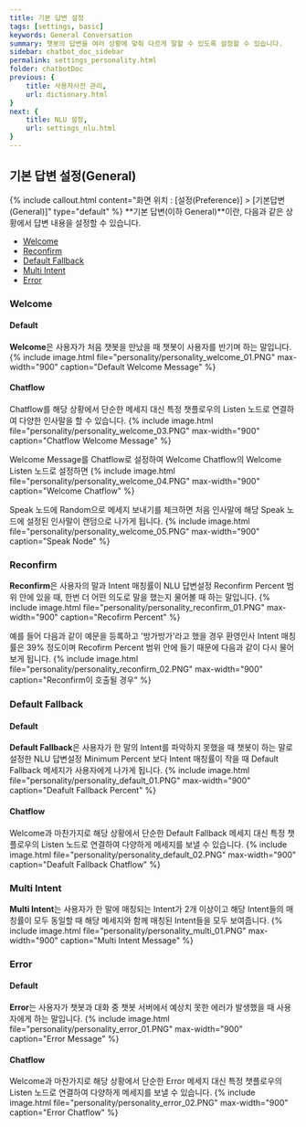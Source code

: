 ```yaml
---
title: 기본 답변 설정
tags: [settings, basic]
keywords: General Conversation
summary: 챗봇의 답변을 여러 상황에 맞춰 다르게 말할 수 있도록 설정할 수 있습니다.
sidebar: chatbot_doc_sidebar
permalink: settings_personality.html
folder: chatbotDoc
previous: {
    title: 사용자사전 관리,
    url: dictionary.html
}
next: {
    title: NLU 설정,
    url: settings_nlu.html
}
---
```


## 기본 답변 설정(General)
 {% include callout.html content="화면 위치 : [설정(Preference)] > [기본답변(General)]" type="default" %}
**기본 답변(이하 General)**이란, 다음과 같은 상황에서 답변 내용을 설정할 수 있습니다. <br/>

- [Welcome](settings_personality.html#welcome)
- [Reconfirm](settings_personality.html#reconfirm)
- [Default Fallback](settings_personality.html#default-fallback)
- [Multi Intent](settings_personality.html#multi-intent)
- [Error](settings_personality.html#error)

### Welcome
#### Default
**Welcome**은 사용자가 처음 챗봇을 만났을 때 챗봇이 사용자를 반기며 하는 말입니다.
{% include image.html file="personality/personality_welcome_01.PNG" max-width="900" caption="Default Welcome Message" %}

#### Chatflow
Chatflow를 해당 상황에서 단순한 메세지 대신 특정 챗플로우의 Listen 노드로 연결하여 다양한 인사말을 할 수 있습니다.
{% include image.html file="personality/personality_welcome_03.PNG" max-width="900" caption="Chatflow Welcome Message" %}

Welcome Message를 Chatflow로 설정하여 Welcome Chatflow의 Welcome Listen 노드로 설정하면
{% include image.html file="personality/personality_welcome_04.PNG" max-width="900" caption="Welcome Chatflow" %}

Speak 노드에 Random으로 메세지 보내기를 체크하면 처음 인사말에 해당 Speak 노드에 설정된 인사말이 랜덤으로 나가게 됩니다.
{% include image.html file="personality/personality_welcome_05.PNG" max-width="900" caption="Speak Node" %}

### Reconfirm
**Reconfirm**은 사용자의 말과 Intent 매칭률이 NLU 답변설정 Reconfirm Percent 범위 안에 있을 때, 한번 더 어떤 의도로 말을 했는지 물어볼 때 하는 말입니다.
{% include image.html file="personality/personality_reconfirm_01.PNG" max-width="900" caption="Recofirm Percent" %}

예를 들어 다음과 같이 예문을 등록하고 '방가방가'라고 했을 경우 환영인사 Intent 매칭률은 39% 정도이며 Recofirm Percent 범위 안에 들기 때문에 다음과 같이 다시 물어보게 됩니다.
{% include image.html file="personality/personality_reconfirm_02.PNG" max-width="900" caption="Reconfirm이 호출될 경우" %}

### Default Fallback
#### Default
**Default Fallback**은 사용자가 한 말의 Intent를 파악하지 못했을 때 챗봇이 하는 말로 설정한 NLU 답변설정 Minimum Percent 보다 Intent 매칭률이 작을 때 Default Fallback 메세지가 사용자에게 나가게 됩니다.
{% include image.html file="personality/personality_default_01.PNG" max-width="900" caption="Deafult Fallback Percent" %}

#### Chatflow
Welcome과 마찬가지로 해당 상황에서 단순한 Default Fallback 메세지 대신 특정 챗플로우의 Listen 노드로 연결하여 다양하게 메세지를 보낼 수 있습니다.
{% include image.html file="personality/personality_default_02.PNG" max-width="900" caption="Deafult Fallback Chatflow" %}

### Multi Intent
**Multi Intent**는 사용자가 한 말에 매칭되는 Intent가 2개 이상이고 해당 Intent들의 매칭률이 모두 동일할 때 해당 메세지와 함께 매칭된 Intent들을 모두 보여줍니다.
{% include image.html file="personality/personality_multi_01.PNG" max-width="900" caption="Multi Intent Message" %}

### Error
#### Default
**Error**는 사용자가 챗봇과 대화 중 챗봇 서버에서 예상치 못한 에러가 발생했을 때 사용자에게 하는 말입니다.
{% include image.html file="personality/personality_error_01.PNG" max-width="900" caption="Error Message" %}

#### Chatflow
Welcome과 마찬가지로 해당 상황에서 단순한 Error 메세지 대신 특정 챗플로우의 Listen 노드로 연결하여 다양하게 메세지를 보낼 수 있습니다.
{% include image.html file="personality/personality_error_02.PNG" max-width="900" caption="Error Chatflow" %}
